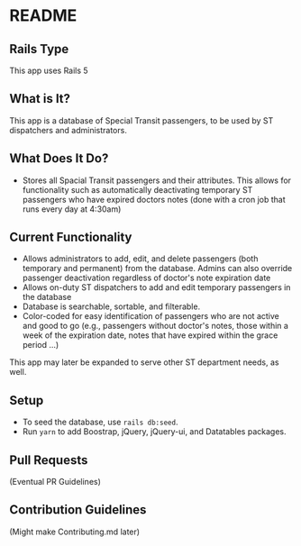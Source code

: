 # README

## Rails Type

This app uses Rails 5

## What is It?

This app is a database of Special Transit passengers, to be used by ST dispatchers and administrators.

## What Does It Do?

- Stores all Spacial Transit passengers and their attributes. This allows for functionality such as automatically deactivating temporary ST passengers who have expired doctors notes (done with a cron job that runs every day at 4:30am)

## Current Functionality

- Allows administrators to add, edit, and delete passengers (both temporary and permanent) from the database. Admins can also override passenger deactivation regardless of doctor's note expiration date
- Allows on-duty ST dispatchers to add and edit temporary passengers in the database
- Database is searchable, sortable, and filterable.
- Color-coded for easy identification of passengers who are not active and good to go (e.g., passengers without doctor's notes, those within a week of the expiration date, notes that have expired within the grace period ...)

This app may later be expanded to serve other ST department needs, as well.

## Setup

- To seed the database, use `rails db:seed`.
- Run `yarn` to add Boostrap, jQuery, jQuery-ui, and Datatables packages.

## Pull Requests

(Eventual PR Guidelines)

## Contribution Guidelines
(Might make Contributing.md later)
